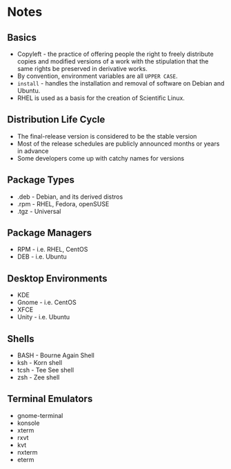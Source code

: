 # Notes

## Basics
* Copyleft - the practice of offering people the right to freely distribute copies and modified versions of a work with the stipulation that the same rights be preserved in derivative works.
* By convention, environment variables are all `UPPER CASE`.
* `install` - handles the installation and removal of software on Debian and Ubuntu.
* RHEL is used as a basis for the creation of Scientific Linux.

## Distribution Life Cycle
* The final-release version is considered to be the stable version
* Most of the release schedules are publicly announced months or years in advance
* Some developers come up with catchy names for versions

## Package Types
* .deb - Debian, and its derived distros
* .rpm - RHEL, Fedora, openSUSE
* .tgz - Universal

## Package Managers
* RPM - i.e. RHEL, CentOS
* DEB - i.e. Ubuntu

## Desktop Environments
* KDE
* Gnome - i.e. CentOS
* XFCE
* Unity - i.e. Ubuntu

## Shells
* BASH - Bourne Again Shell
* ksh - Korn shell
* tcsh - Tee See shell
* zsh - Zee shell

## Terminal Emulators
* gnome-terminal
* konsole
* xterm
* rxvt
* kvt
* nxterm
* eterm